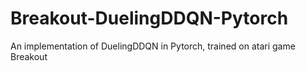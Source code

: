 # Breakout-DuelingDDQN-Pytorch
An implementation of DuelingDDQN in Pytorch, trained on atari game Breakout